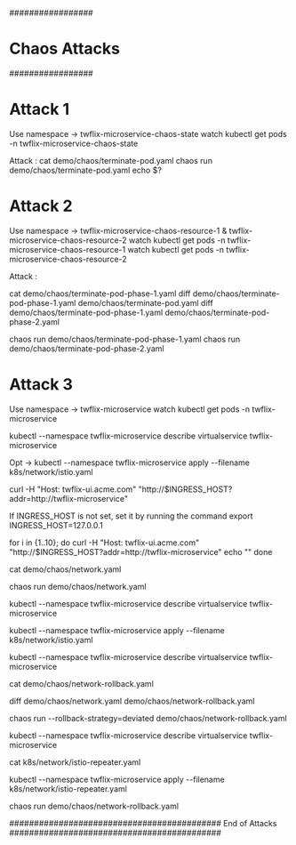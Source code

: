 #################
# Chaos Attacks #
#################

# Attack 1

Use namespace -> twflix-microservice-chaos-state
watch kubectl get pods -n twflix-microservice-chaos-state

Attack :
cat demo/chaos/terminate-pod.yaml
chaos run demo/chaos/terminate-pod.yaml
echo $? 

# Attack 2 

Use namespace -> twflix-microservice-chaos-resource-1 & twflix-microservice-chaos-resource-2
watch kubectl get pods -n twflix-microservice-chaos-resource-1
watch kubectl get pods -n twflix-microservice-chaos-resource-2

Attack :

cat demo/chaos/terminate-pod-phase-1.yaml
diff demo/chaos/terminate-pod-phase-1.yaml demo/chaos/terminate-pod.yaml
diff demo/chaos/terminate-pod-phase-1.yaml demo/chaos/terminate-pod-phase-2.yaml

chaos run demo/chaos/terminate-pod-phase-1.yaml
chaos run demo/chaos/terminate-pod-phase-2.yaml

# Attack 3

Use namespace -> twflix-microservice
watch kubectl get pods -n twflix-microservice

kubectl --namespace twflix-microservice describe virtualservice twflix-microservice

Opt -> kubectl --namespace twflix-microservice apply --filename k8s/network/istio.yaml

curl -H "Host: twflix-ui.acme.com" "http://$INGRESS_HOST?addr=http://twflix-microservice"

If INGRESS_HOST is not set, set it by running the command 
export INGRESS_HOST=127.0.0.1

for i in {1..10}; 
do 
curl -H "Host: twflix-ui.acme.com" "http://$INGRESS_HOST?addr=http://twflix-microservice" 
echo ""
done

cat demo/chaos/network.yaml

chaos run demo/chaos/network.yaml

kubectl --namespace twflix-microservice describe virtualservice twflix-microservice

kubectl --namespace twflix-microservice apply --filename k8s/network/istio.yaml

kubectl --namespace twflix-microservice describe virtualservice twflix-microservice

cat demo/chaos/network-rollback.yaml

diff demo/chaos/network.yaml demo/chaos/network-rollback.yaml

chaos run --rollback-strategy=deviated demo/chaos/network-rollback.yaml

kubectl --namespace twflix-microservice describe virtualservice twflix-microservice

cat k8s/network/istio-repeater.yaml

kubectl --namespace twflix-microservice apply --filename k8s/network/istio-repeater.yaml

chaos run demo/chaos/network-rollback.yaml 


########################################### End of Attacks ###########################################



